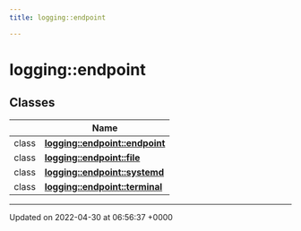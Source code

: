 ```yaml
---
title: logging::endpoint

---
```


# logging::endpoint



## Classes

|                | Name           |
| -------------- | -------------- |
| class | **[logging::endpoint::endpoint](Classes/classlogging_1_1endpoint_1_1endpoint.md)**  |
| class | **[logging::endpoint::file](Classes/classlogging_1_1endpoint_1_1file.md)**  |
| class | **[logging::endpoint::systemd](Classes/classlogging_1_1endpoint_1_1systemd.md)**  |
| class | **[logging::endpoint::terminal](Classes/classlogging_1_1endpoint_1_1terminal.md)**  |






-------------------------------

Updated on 2022-04-30 at 06:56:37 +0000